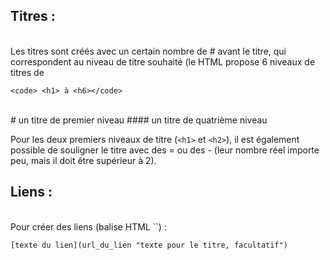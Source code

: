 ## Titres :
<br>
Les titres sont créés avec un certain nombre de # avant le titre, qui correspondent au niveau de titre souhaité (le HTML propose 6 niveaux de titres de

    <code> <h1> à <h6></code>
<br>
# un titre de premier niveau
#### un titre de quatrième niveau
<br>

Pour les deux premiers niveaux de titre (`<h1>` et `<h2>`), il est également possible de souligner le titre avec des = ou des - (leur nombre réel importe peu, mais il doit être supérieur à 2).

## Liens :
<br>
Pour créer des liens (balise HTML `<a>`) :

`[texte du lien](url_du_lien "texte pour le titre, facultatif")`